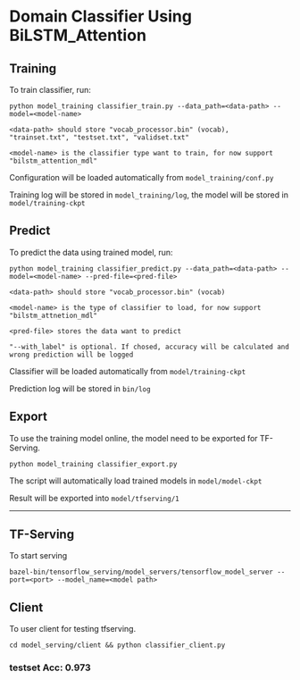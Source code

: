 # Domain Classifier Using BiLSTM_Attention


## Training

To train classifier, run:

```python model_training classifier_train.py --data_path=<data-path> --model=<model-name>```


	<data-path> should store "vocab_processor.bin" (vocab), "trainset.txt", "testset.txt", "validset.txt"
	
	<model-name> is the classifier type want to train, for now support "bilstm_attention_mdl" 

Configuration will be loaded automatically from `model_training/conf.py`

Training log will be stored in `model_training/log`, the model will be stored in `model/training-ckpt`

## Predict

To predict the data using trained model, run:

```python model_training classifier_predict.py --data_path=<data-path> --model=<model-name> --pred-file=<pred-file>```

	<data-path> should store "vocab_processor.bin" (vocab)
	
	<model-name> is the type of classifier to load, for now support "bilstm_attnetion_mdl"
	
	<pred-file> stores the data want to predict
	
	"--with_label" is optional. If chosed, accuracy will be calculated and wrong prediction will be logged
	
Classifier will be loaded automatically from `model/training-ckpt`

Prediction log will be stored in `bin/log`

## Export

To use the training model online, the model need to be exported for TF-Serving.

```python model_training classifier_export.py```

The script will automatically load trained models in `model/model-ckpt`

Result will be exported into `model/tfserving/1`

---

## TF-Serving

To start serving 

```bazel-bin/tensorflow_serving/model_servers/tensorflow_model_server --port=<port> --model_name=<model path> ```

## Client

To user client for testing tfserving.

```cd model_serving/client && python classifier_client.py ```

### testset Acc: 0.973
